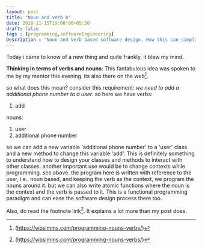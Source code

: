 ```yaml
---
layout: post
title: "Noun and verb b"
date: 2018-11-15T19:00:00+05:30
draft: false
tags : [programming,softwareEngineering]
Description : "Noun and Verb based software design. How this can simplify software design."
---
```

Today i came to know of a new thing and quite frankly, it blew my mind.  

**Thinking in terms of verbs and nouns**: This fantabulous idea was spoken to me by my mentor this evening. its also there on the web[^vnp].

so what does this mean?
consider this requirement: _we need to add a additional phone number to a user._
so here we have verbs:
 1. add  

nouns: 
 1. user
 2. additional phone number

so we can add a new variable 'additional phone number' to a 'user' class and a new method to change this variable 'add'. This is definitely something to understand how to design your classes and methods to interact with other classes. 
another important use would be to  change contexts while programming. see above. the program here is written with reference to the user, i.e., noun based, and keeping the verb as the context, we program the nouns around it. but we can also write atomic functions where the noun is the context and the verb is passed to it. This is a functional programming paradigm and can ease the software design process there too.  

Also, do read the footnote link[^vnp]. It explains a lot more than my post does.

[^vnp]: (https://wbsimms.com/programming-nouns-verbs/)
<!--stackedit_data:
eyJoaXN0b3J5IjpbNDcwODA0NzQ4LDEwMDY4ODAwMzBdfQ==
-->